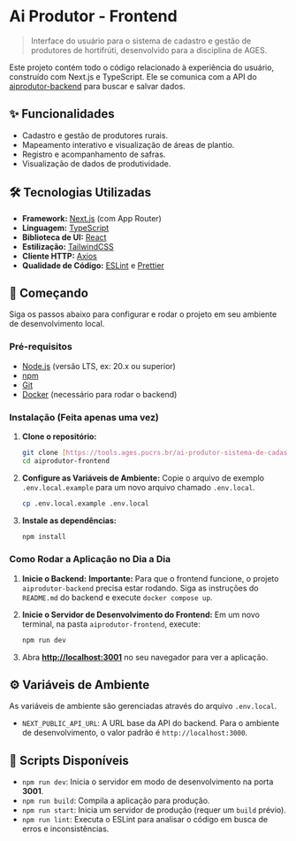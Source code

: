 # Ai Produtor - Frontend

> Interface do usuário para o sistema de cadastro e gestão de produtores de hortifrúti, desenvolvido para a disciplina de AGES.

Este projeto contém todo o código relacionado à experiência do usuário, construído com Next.js e TypeScript. Ele se comunica com a API do [aiprodutor-backend](https://tools.ages.pucrs.br/ai-produtor-sistema-de-cadastro-e-gestao-de-produtores-de-hortifrutie/aiprodutor-backend.git) para buscar e salvar dados.

## ✨ Funcionalidades

* Cadastro e gestão de produtores rurais.
* Mapeamento interativo e visualização de áreas de plantio.
* Registro e acompanhamento de safras.
* Visualização de dados de produtividade.

## 🛠️ Tecnologias Utilizadas

* **Framework:** [Next.js](https://nextjs.org/) (com App Router)
* **Linguagem:** [TypeScript](https://www.typescriptlang.org/)
* **Biblioteca de UI:** [React](https://react.dev/)
* **Estilização:** [TailwindCSS](https://tailwindcss.com/)
* **Cliente HTTP:** [Axios](https://axios-http.com/)
* **Qualidade de Código:** [ESLint](https://eslint.org/) e [Prettier](https://prettier.io/)

## 🚀 Começando

Siga os passos abaixo para configurar e rodar o projeto em seu ambiente de desenvolvimento local.

### Pré-requisitos

* [Node.js](https://nodejs.org/) (versão LTS, ex: 20.x ou superior)
* [npm](https://www.npmjs.com/)
* [Git](https://git-scm.com/)
* [Docker](https://www.docker.com/products/docker-desktop/) (necessário para rodar o backend)

### Instalação (Feita apenas uma vez)

1.  **Clone o repositório:**
    ```bash
    git clone [https://tools.ages.pucrs.br/ai-produtor-sistema-de-cadastro-e-gestao-de-produtores-de-hortifrutie/aiprodutor-frontend.git](https://tools.ages.pucrs.br/ai-produtor-sistema-de-cadastro-e-gestao-de-produtores-de-hortifrutie/aiprodutor-frontend.git)
    cd aiprodutor-frontend
    ```

2.  **Configure as Variáveis de Ambiente:**
    Copie o arquivo de exemplo `.env.local.example` para um novo arquivo chamado `.env.local`.
    ```bash
    cp .env.local.example .env.local
    ```

3.  **Instale as dependências:**
    ```bash
    npm install
    ```

### Como Rodar a Aplicação no Dia a Dia

1.  **Inicie o Backend:**
    **Importante:** Para que o frontend funcione, o projeto `aiprodutor-backend` precisa estar rodando. Siga as instruções do `README.md` do backend e execute `docker compose up`.

2.  **Inicie o Servidor de Desenvolvimento do Frontend:**
    Em um novo terminal, na pasta `aiprodutor-frontend`, execute:
    ```bash
    npm run dev
    ```

3.  Abra **[http://localhost:3001](http://localhost:3001)** no seu navegador para ver a aplicação.

## ⚙️ Variáveis de Ambiente

As variáveis de ambiente são gerenciadas através do arquivo `.env.local`.

* `NEXT_PUBLIC_API_URL`: A URL base da API do backend. Para o ambiente de desenvolvimento, o valor padrão é `http://localhost:3000`.

## 📜 Scripts Disponíveis

* `npm run dev`: Inicia o servidor em modo de desenvolvimento na porta **3001**.
* `npm run build`: Compila a aplicação para produção.
* `npm run start`: Inicia um servidor de produção (requer um `build` prévio).
* `npm run lint`: Executa o ESLint para analisar o código em busca de erros e inconsistências.
